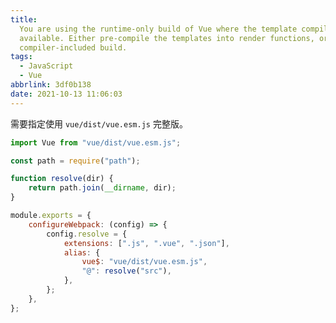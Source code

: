 ```yaml
---
title: 
  You are using the runtime-only build of Vue where the template compiler is not
  available. Either pre-compile the templates into render functions, or use the
  compiler-included build.
tags:
  - JavaScript
  - Vue
abbrlink: 3df0b138
date: 2021-10-13 11:06:03
---
```


需要指定使用 `vue/dist/vue.esm.js` 完整版。

```JavaScript
import Vue from "vue/dist/vue.esm.js";
```

```JavaScript
const path = require("path");

function resolve(dir) {
    return path.join(__dirname, dir);
}

module.exports = {
    configureWebpack: (config) => {
        config.resolve = {
            extensions: [".js", ".vue", ".json"],
            alias: {
                vue$: "vue/dist/vue.esm.js",
                "@": resolve("src"),
            },
        };
    },
};
```
